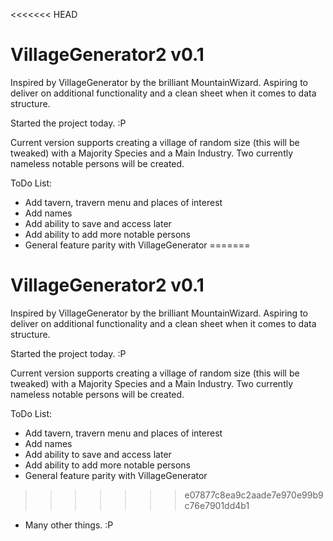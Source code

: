 <<<<<<< HEAD
# VillageGenerator2 v0.1
Inspired by VillageGenerator by the brilliant MountainWizard. Aspiring to deliver on additional functionality and a clean sheet when it comes to data structure.

Started the project today. :P

Current version supports creating a village of random size (this will be tweaked) with a Majority Species and a Main Industry. Two currently nameless notable persons will be created.

ToDo List:

- Add tavern, travern menu and places of interest
- Add names
- Add ability to save and access later
- Add ability to add more notable persons
- General feature parity with VillageGenerator
=======
# VillageGenerator2 v0.1
Inspired by VillageGenerator by the brilliant MountainWizard. Aspiring to deliver on additional functionality and a clean sheet when it comes to data structure.

Started the project today. :P

Current version supports creating a village of random size (this will be tweaked) with a Majority Species and a Main Industry. Two currently nameless notable persons will be created.

ToDo List:

- Add tavern, travern menu and places of interest
- Add names
- Add ability to save and access later
- Add ability to add more notable persons
- General feature parity with VillageGenerator
>>>>>>> e07877c8ea9c2aade7e970e99b9c76e7901dd4b1
- Many other things. :P